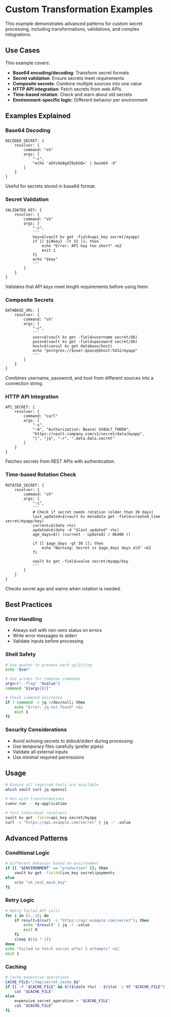 # Custom Transformation Examples

This example demonstrates advanced patterns for custom secret processing, including transformations, validations, and complex integrations.

## Use Cases

This example covers:

- **Base64 encoding/decoding**: Transform secret formats
- **Secret validation**: Ensure secrets meet requirements
- **Composite secrets**: Combine multiple sources into one value
- **HTTP API integration**: Fetch secrets from web APIs
- **Time-based rotation**: Check and warn about old secrets
- **Environment-specific logic**: Different behavior per environment

## Examples Explained

### Base64 Decoding

```cue
DECODED_SECRET: {
    resolver: {
        command: "sh"
        args: [
            "-c",
            "echo 'aGVsbG8gd29ybGQ=' | base64 -d"
        ]
    }
}
```

Useful for secrets stored in base64 format.

### Secret Validation

```cue
VALIDATED_KEY: {
    resolver: {
        command: "sh"
        args: [
            "-c",
            '''
            key=$(vault kv get -field=api_key secret/myapp)
            if [[ ${#key} -lt 32 ]]; then
                echo "Error: API key too short" >&2
                exit 1
            fi
            echo "$key"
            '''
        ]
    }
}
```

Validates that API keys meet length requirements before using them.

### Composite Secrets

```cue
DATABASE_URL: {
    resolver: {
        command: "sh"
        args: [
            "-c",
            '''
            user=$(vault kv get -field=username secret/db)
            pass=$(vault kv get -field=password secret/db)
            host=$(consul kv get database/host)
            echo "postgres://$user:$pass@$host:5432/myapp"
            '''
        ]
    }
}
```

Combines username, password, and host from different sources into a connection string.

### HTTP API Integration

```cue
API_SECRET: {
    resolver: {
        command: "curl"
        args: [
            "-s",
            "-H", "Authorization: Bearer $VAULT_TOKEN",
            "https://vault.company.com/v1/secret/data/myapp",
            "|", "jq", "-r", ".data.data.secret"
        ]
    }
}
```

Fetches secrets from REST APIs with authentication.

### Time-based Rotation Check

```cue
ROTATED_SECRET: {
    resolver: {
        command: "sh"
        args: [
            "-c",
            '''
            # Check if secret needs rotation (older than 30 days)
            last_updated=$(vault kv metadata get -field=created_time secret/myapp/key)
            current=$(date +%s)
            updated=$(date -d "$last_updated" +%s)
            age_days=$(( (current - updated) / 86400 ))
            
            if [[ $age_days -gt 30 ]]; then
                echo "Warning: Secret is $age_days days old" >&2
            fi
            
            vault kv get -field=value secret/myapp/key
            '''
        ]
    }
}
```

Checks secret age and warns when rotation is needed.

## Best Practices

### Error Handling

- Always exit with non-zero status on errors
- Write error messages to stderr
- Validate inputs before processing

### Shell Safety

```bash
# Use quotes to prevent word splitting
echo "$var"

# Use arrays for complex commands
args=("--flag" "$value")
command "${args[@]}"

# Check command existence
if ! command -v jq >/dev/null; then
    echo "Error: jq not found" >&2
    exit 1
fi
```

### Security Considerations

- Avoid echoing secrets to stdout/stderr during processing
- Use temporary files carefully (prefer pipes)
- Validate all external inputs
- Use minimal required permissions

## Usage

```bash
# Ensure all required tools are available
which vault curl jq openssl

# Run with transformations
cuenv run -- my-application

# Test individual resolvers
vault kv get -field=api_key secret/myapp
curl -s "https://api.example.com/secret" | jq -r .value
```

## Advanced Patterns

### Conditional Logic

```bash
# Different behavior based on environment
if [[ "$ENVIRONMENT" == "production" ]]; then
    vault kv get -field=live_key secret/payments
else
    echo "sk_test_mock_key"
fi
```

### Retry Logic

```bash
# Retry failed API calls
for i in {1..3}; do
    if result=$(curl -s "https://api.example.com/secret"); then
        echo "$result" | jq -r .value
        exit 0
    fi
    sleep $((i * 2))
done
echo "Failed to fetch secret after 3 attempts" >&2
exit 1
```

### Caching

```bash
# Cache expensive operations
CACHE_FILE="/tmp/secret_cache_$$"
if [[ -f "$CACHE_FILE" && $(($(date +%s) - $(stat -c %Y "$CACHE_FILE"))) -lt 300 ]]; then
    cat "$CACHE_FILE"
else
    expensive_secret_operation > "$CACHE_FILE"
    cat "$CACHE_FILE"
fi
```